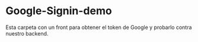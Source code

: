 # Google-Signin-demo

Esta carpeta con un front para obtener el token de Google y probarlo contra nuestro backend.
